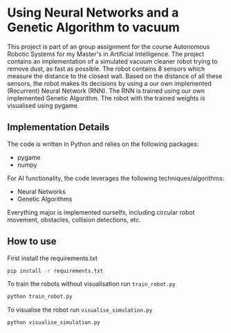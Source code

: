 # Using Neural Networks and a Genetic Algorithm to vacuum
This project is part of an group assignment for the course Autonomous Robotic Systems for my Master's in Artificial Intelligence. The project contains an implementation of a simulated vacuum cleaner robot trying to remove dust, as fast as possible. The robot contains 8 sensors which measure the distance to the closest wall. Based on the distance of all these sensors, the robot makes its decisions by using a our own implemented (Recurrent) Neural Network (RNN). The RNN is trained using our own implemented Genetic Algorithm. The robot with the trained weights is visualised using pygame.

## Implementation Details
The code is written in Python and relies on the following packages:
* pygame
* numpy

For AI functionality, the code leverages the following techniques/algorithms:
* Neural Networks
* Genetic Algorithms

Everything major is implemented ourselfs, including circular robot movement, obstacles, collision detections, etc.

## How to use
First install the requirements.txt
```bash
pip install -r requirements.txt
```

To train the robots without visualisation run `train_robot.py`
```bash
python train_robot.py
```

To visualise the robot run `visualise_simulation.py`
```bash
python visualise_simulation.py
```